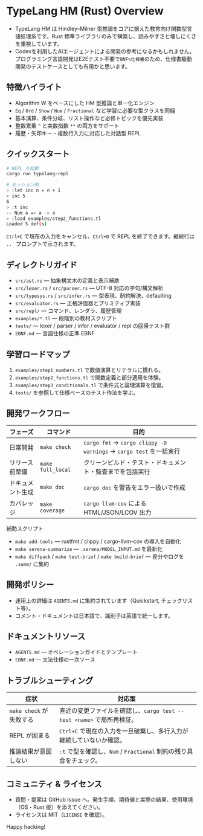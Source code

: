 <!-- パス: README.md -->
<!-- 役割: TypeLang HM プロジェクトの全体像とセットアップ手順を案内するトップドキュメント -->
<!-- 意図: 利用者とコントリビューターが短時間で環境構築・開発に着手できるよう支援する -->
<!-- 関連ファイル: AGENTS.md, EBNF.md -->

# TypeLang HM (Rust) Overview

- TypeLang HM は Hindley–Milner 型推論をコアに据えた教育向け関数型言語処理系です。Rust 標準ライブラリのみで構築し、読みやすさと壊しにくさを重視しています。
- Codexを利用したAIエージェントによる開発の参考になるかもしれません。プログラミング言語開発はE2Eテスト不要で`BNF≒仕様書`のため、仕様書駆動開発のテストケースとしても有用かと思います。

## 特徴ハイライト
- Algorithm W をベースにした HM 型推論と単一化エンジン
- `Eq` / `Ord` / `Show` / `Num` / `Fractional` など学習に必要な型クラスを同梱
- 基本演算、条件分岐、リスト操作など必修トピックを優先実装
- 整数累乗 `^` と実数指数 `**` の両方をサポート
- 履歴・矢印キー・複数行入力に対応した対話型 REPL

## クイックスタート
```bash
# REPL を起動
cargo run typelang-repl

# セッション例
> :let inc n = n + 1
> inc 5
6
> :t inc
-- Num a => a -> a
> :load examples/step2_functions.tl
Loaded 5 def(s)
```
`Ctrl+C` で現在の入力をキャンセル、`Ctrl+D` で REPL を終了できます。継続行は `.. ` プロンプトで示されます。

## ディレクトリガイド
- `src/ast.rs` — 抽象構文木の定義と表示補助
- `src/lexer.rs` / `src/parser.rs` — UTF-8 対応の字句/構文解析
- `src/typesys.rs` / `src/infer.rs` — 型表現、制約解決、defaulting
- `src/evaluator.rs` — 正格評価器とプリミティブ実装
- `src/repl/` — コマンド、レンダラ、履歴管理
- `examples/*.tl` — 段階別の教材スクリプト
- `tests/` — lexer / parser / infer / evaluator / repl の回帰テスト群
- `EBNF.md` — 言語仕様の正準 EBNF

## 学習ロードマップ
1. `examples/step1_numbers.tl` で数値演算とリテラルに慣れる。
2. `examples/step2_functions.tl` で関数定義と部分適用を体験。
3. `examples/step3_conditionals.tl` で条件式と論理演算を復習。
4. `tests/` を参照して仕様ベースのテスト作法を学ぶ。

## 開発ワークフロー
| フェーズ | コマンド | 目的 |
| --- | --- | --- |
| 日常開発 | `make check` | `cargo fmt` → `cargo clippy -D warnings` → `cargo test` を一括実行 |
| リリース前整備 | `make full_local` | クリーンビルド・テスト・ドキュメント・監査までを包括実行 |
| ドキュメント生成 | `make doc` | `cargo doc` を警告をエラー扱いで作成 |
| カバレッジ | `make coverage` | `cargo llvm-cov` による HTML/JSON/LCOV 出力 |

補助スクリプト
- `make add-tools` — rustfmt / clippy / cargo-llvm-cov の導入を自動化
- `make serena-summarize` — `.serena/MODEL_INPUT.md` を最新化
- `make diffpack` / `make test-brief` / `make build-brief` — 差分やログを `.summ/` に集約

## 開発ポリシー
- 運用上の詳細は `AGENTS.md` に集約されています（Quickstart, チェックリスト等）。
- コメント・ドキュメントは日本語で、識別子は英語で統一します。

## ドキュメントリソース
- `AGENTS.md` — オペレーションガイドとテンプレート
- `EBNF.md` — 文法仕様の一次ソース

## トラブルシューティング
| 症状 | 対応策 |
| --- | --- |
| `make check` が失敗する | 直近の変更ファイルを確認し、`cargo test --test <name>` で局所再検証。 |
| REPL が固まる | `Ctrl+C` で現在の入力を一旦破棄し、多行入力が継続していないか確認。 |
| 推論結果が意図しない | `:t` で型を確認し、`Num` / `Fractional` 制約の残り具合をチェック。 |

## コミュニティ & ライセンス
- 質問・提案は GitHub Issue へ。発生手順、期待値と実際の結果、使用環境（OS・Rust 版）を添えてください。
- ライセンスは MIT（`LICENSE` を確認）。

Happy hacking!
